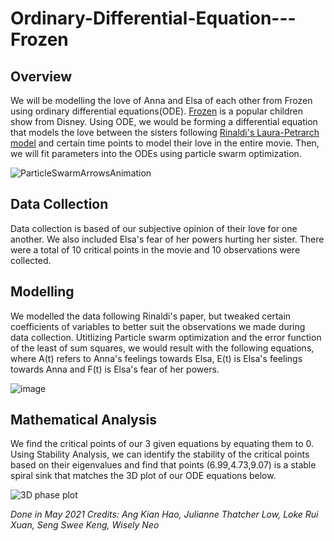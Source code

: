 # Ordinary-Differential-Equation---Frozen

Overview
---
We will be modelling the love of Anna and Elsa of each other from Frozen using ordinary differential equations(ODE). [Frozen](https://en.wikipedia.org/wiki/Frozen_(2013_film)) is a popular children show from Disney. Using ODE, we would be forming a differential equation that models the love between the sisters following [Rinaldi's Laura-Petrarch model](https://www.researchgate.net/publication/4359651_Love_emotions_between_Laura_and_Petrarca_-_an_approach_by_mathematics_and_System_Dynamics) and certain time points to model their love in the entire movie. Then, we will fit parameters into the ODEs using particle swarm optimization.

![ParticleSwarmArrowsAnimation](https://user-images.githubusercontent.com/97843966/154016363-2c7bd00f-f23a-4fc5-9de8-eface1c877b9.gif)

Data Collection
---
Data collection is based of our subjective opinion of their love for one another. We also included Elsa's fear of her powers hurting her sister. There were a total of 10 critical  points in the movie and 10 observations were collected.

Modelling
---
We modelled the data following Rinaldi's paper, but tweaked certain coefficients of variables to better suit the observations we made during data collection. Utitlizing Particle swarm optimization and the error function of the least of sum squares, we would result with the following equations, where A(t) refers to Anna's feelings towards Elsa, E(t) is Elsa's feelings towards Anna and F(t) is Elsa's fear of her powers.

![image](https://user-images.githubusercontent.com/97843966/154015218-894f0201-5edb-422b-935b-ec23dfad878f.png)

Mathematical Analysis
---
We find the critical points of our 3 given equations by equating them to 0. Using Stability Analysis, we can identify the stability of the critical points based on their eigenvalues and find that points (6.99,4.73,9.07) is a stable spiral sink that matches the 3D plot of our ODE equations below.

![3D phase plot](https://user-images.githubusercontent.com/97843966/154017054-3e003ce0-39aa-462f-8846-d3555ccc7e63.png)

*Done in May 2021
Credits: Ang Kian Hao, Julianne Thatcher Low, Loke Rui Xuan, Seng Swee Keng, Wisely Neo*
